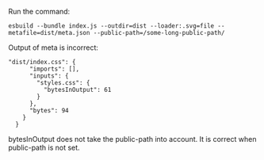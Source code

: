 
Run the command:
```
esbuild --bundle index.js --outdir=dist --loader:.svg=file --metafile=dist/meta.json --public-path=/some-long-public-path/
```

Output of meta is incorrect:
```
"dist/index.css": {
      "imports": [],
      "inputs": {
        "styles.css": {
          "bytesInOutput": 61
        }
      },
      "bytes": 94
    }
  }
```
bytesInOutput does not take the public-path into account. It is correct when public-path is not set.
